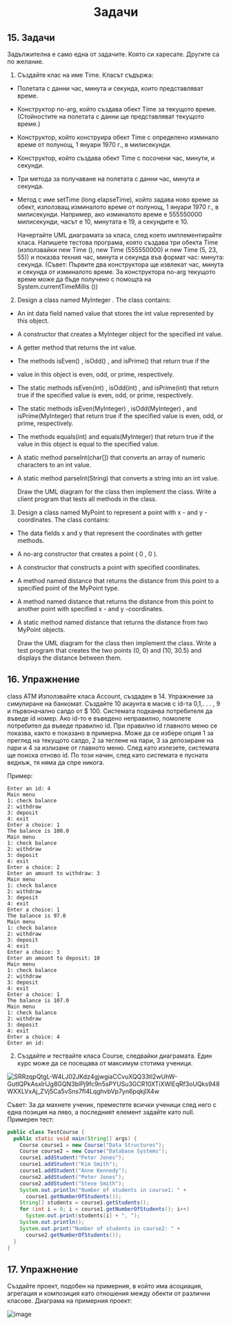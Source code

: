 <h1 align="center">Задачи</h1>

## 15. Задачи

Задължителна е само една от задачите. Която си харесате. Другите са по желание.
1. Създайте клас на име Time. Класът съдържа:
- Полетата с данни час, минута и секунда, които представляват време.
- Конструктор no-arg, който създава обект Time за текущото време. (Стойностите на полетата с данни ще представляват текущото време.)
- Конструктор, който конструира обект Time с определено изминало време
от полунощ, 1 януари 1970 г., в милисекунди.
- Конструктор, който създава обект Time с посочени час, минути,
и секунди.
- Три метода за получаване на полетата с данни час, минута и секунда.
- Метод с име setTime (long elapseTime), който задава ново време за
обект, използващ изминалото време от полунощ, 1 януари 1970 г., в милисекунди. Например, ако изминалото време е 555550000 милисекунди, часът е 10, минутата е 19, а секундите е 10.

  Начертайте UML диаграмата за класа, след което имплементирайте класа. Напишете тестова програма, която създава три обекта Time (използвайки new Time (), new Time (555550000) и new Time (5, 23, 55)) и показва техния час,
  минута и секунда във формат час: минута: секунда.
  (Съвет: Първите два конструктора ще извлекат час, минута и секунда
  от изминалото време. За конструктора no-arg текущото време може да бъде
  получено с помощта на System.currentTimeMillis ())

2. Design a class named MyInteger . The class contains:
- An int data field named value that stores the int value represented by
this object.
- A constructor that creates a MyInteger object for the specified int value.
- A getter method that returns the int value.
- The methods isEven() , isOdd() , and isPrime() that return true if the
- value in this object is even, odd, or prime, respectively.
- The static methods isEven(int) , isOdd(int) , and isPrime(int) that
return true if the specified value is even, odd, or prime, respectively.
- The static methods isEven(MyInteger) , isOdd(MyInteger) , and
isPrime(MyInteger) that return true if the specified value is even, odd,
or prime, respectively.
- The methods equals(int) and equals(MyInteger) that return true if
the value in this object is equal to the specified value.
- A static method parseInt(char[]) that converts an array of numeric
characters to an int value.
- A static method parseInt(String) that converts a string into an int value.

  Draw the UML diagram for the class then implement the class. Write a client
  program that tests all methods in the class.

3. Design a class named MyPoint to represent a point with x - and y -coordinates. The class contains:
- The data fields x and y that represent the coordinates with getter methods.
- A no-arg constructor that creates a point ( 0 , 0 ).
- A constructor that constructs a point with specified coordinates.
- A method named distance that returns the distance from this point to a
specified point of the MyPoint type.
- A method named distance that returns the distance from this point to
another point with specified x - and y -coordinates.
- A static method named distance that returns the distance from two MyPoint
objects.

  Draw the UML diagram for the class then implement the class. Write a test program that creates the two points (0, 0) and (10, 30.5) and displays the distance between them.

## 16. Упражнение

class АТМ 
Използвайте класа Account, създаден в 14. Упражнение за симулиране на банкомат. Създайте 10 акаунта в масив с id-та  0,1,. . . , 9
и първоначално салдо от $ 100. Системата подканва потребителя да въведе id номер. Ако id-то е въведено неправилно, помолете потребител
да въведе правилно id. При правилно id главното меню се показва, както е показано в примернa. Може да се избере опция 1 за преглед на текущото салдо,
2 за теглене на пари, 3 за депозиране на пари и 4 за излизане от главното меню. След като излезете, системата ще поиска отново id. По този начин,
след като системата е пусната веднъж, тя няма да спре никога.

Пример: 

```
Enter an id: 4
Main menu
1: check balance
2: withdraw
3: deposit
4: exit
Enter a choice: 1
The balance is 100.0
Main menu
1: check balance
2: withdraw
3: deposit
4: exit
Enter a choice: 2
Enter an amount to withdraw: 3
Main menu
1: check balance
2: withdraw
3: deposit
4: exit
Enter a choice: 1
The balance is 97.0
Main menu
1: check balance
2: withdraw
3: deposit
4: exit
Enter a choice: 3
Enter an amount to deposit: 10
Main menu
1: check balance
2: withdraw
3: deposit
4: exit
Enter a choice: 1
The balance is 107.0
Main menu
1: check balance
2: withdraw
3: deposit
4: exit
Enter a choice: 4
Enter an id:
```

2. Създайте и тествайте класа Course, следвайки диаграмата. Един курс може да се посещава от максимум стотима ученици.

![SRRzqpQtgL-W4LJ02JKdz4gjwgiaCCvuXQQ33tl2wUhW-GutIQPkAsxlrlJg8GQN3blPj9fc9n5sPYUSu3GCR10XTiXWlEqRf3oUQks948WXXLVxAj_ZVj5Ca5vSns7fl4LqghvbVp7yn6pqkjIX4w](https://github.com/rayagrigorova/java-exercises/assets/72023155/fffbbfef-f8d6-4b83-9c03-2f27f6034345)

Съвет: За да махнете ученик, преместете всички ученици след него с една позиция на ляво, а последният елемент задайте като null.
Примерен тест:

```java
public class TestCourse {
  public static void main(String[] args) {
    Course course1 = new Course("Data Structures");
    Course course2 = new Course("Database Systems");
    course1.addStudent("Peter Jones");
    course1.addStudent("Kim Smith");
    course1.addStudent("Anne Kennedy");
    course2.addStudent("Peter Jones");
    course2.addStudent("Steve Smith");
    System.out.println("Number of students in course1: " +
      course1.getNumberOfStudents());
    String[] students = course1.getStudents();
    for (int i = 0; i < course1.getNumberOfStudents(); i++)
      System.out.print(students[i] + ", ");
    System.out.println();
    System.out.print("Number of students in course2: " +
      course2.getNumberOfStudents());
  }
}
```

## 17. Упражнение

Създайте проект, подобен на примерния, в който има асоциация, агрегация и композиция като отношения между обекти от различни класове.
Диаграма на примерния проект: 

![image](https://github.com/rayagrigorova/java-exercises/assets/72023155/565c837f-5327-46e7-a194-c24ca88774f6)



